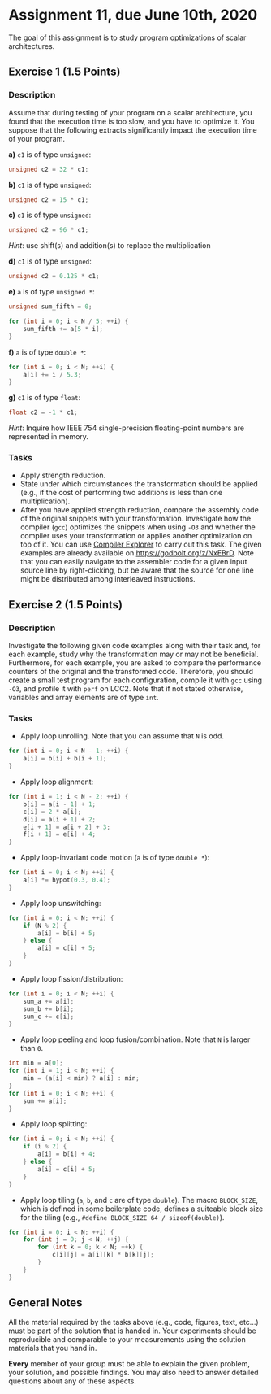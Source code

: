 # Assignment 11, due June 10th, 2020

The goal of this assignment is to study program optimizations of scalar architectures.


## Exercise 1 (1.5 Points)    

### Description

Assume that during testing of your program on a scalar architecture, you found that the execution time is too slow, and you have to optimize it. You suppose that the following extracts significantly impact the execution time of your program.


**a)** `c1` is of type `unsigned`:
```C
unsigned c2 = 32 * c1;
```

**b)** `c1` is of type `unsigned`:
```C
unsigned c2 = 15 * c1;
```

**c)** `c1` is of type `unsigned`:
```C
unsigned c2 = 96 * c1;
```
_Hint_: use shift(s) and addition(s) to replace the multiplication

**d)** `c1` is of type `unsigned`:
```C
unsigned c2 = 0.125 * c1;
```

**e)** `a` is of type `unsigned *`:
```C
unsigned sum_fifth = 0;

for (int i = 0; i < N / 5; ++i) {
    sum_fifth += a[5 * i];
}
```

**f)** `a` is of type `double *`:
```C
for (int i = 0; i < N; ++i) {
    a[i] += i / 5.3;
}
```

**g)** `c1` is of type `float`:
```C
float c2 = -1 * c1;
```
_Hint_: Inquire how IEEE 754 single-precision floating-point numbers are represented in memory.

### Tasks

- Apply strength reduction.
- State under which circumstances the transformation should be applied (e.g., if the cost of performing two additions is less than one multiplication).
- After you have applied strength reduction, compare the assembly code of the original snippets with your transformation. Investigate how the compiler (`gcc`) optimizes the snippets when using `-O3` and whether the compiler uses your transformation or applies another optimization on top of it. You can use [Compiler Explorer](https://godbolt.org/) to carry out this task. The given examples are already available on https://godbolt.org/z/NxEBrD. Note that you can easily navigate to the assembler code for a given input source line by right-clicking, but be aware that the source for one line might be distributed among interleaved instructions.


## Exercise 2 (1.5 Points)

### Description

Investigate the following given code examples along with their task and, for each example, study why the transformation may or may not be beneficial. 
Furthermore, for each example, you are asked to compare the performance counters of the original and the transformed code. Therefore, you should create a small test program for each configuration, compile it with `gcc` using `-O3`, and profile it with `perf` on LCC2.
Note that if not stated otherwise, variables and array elements are of type `int`.

### Tasks

- Apply loop unrolling. Note that you can assume that `N` is odd.
```C
for (int i = 0; i < N - 1; ++i) {
    a[i] = b[i] + b[i + 1];
}
```

- Apply loop alignment:
```C
for (int i = 1; i < N - 2; ++i) {
    b[i] = a[i - 1] + 1;
    c[i] = 2 * a[i];
    d[i] = a[i + 1] + 2;
    e[i + 1] = a[i + 2] + 3;
    f[i + 1] = e[i] + 4;
}
```

- Apply loop-invariant code motion (`a` is of type `double *`):
```C
for (int i = 0; i < N; ++i) {
    a[i] *= hypot(0.3, 0.4);
}
```

- Apply loop unswitching:
```C
for (int i = 0; i < N; ++i) {
    if (N % 2) {
        a[i] = b[i] + 5;
    } else {
        a[i] = c[i] + 5;
    }
}
```

- Apply loop fission/distribution:
```C
for (int i = 0; i < N; ++i) {
    sum_a += a[i];
    sum_b += b[i];
    sum_c += c[i];
}
```

- Apply loop peeling and loop fusion/combination. Note that `N` is larger than `0`.
```C
int min = a[0];
for (int i = 1; i < N; ++i) {
    min = (a[i] < min) ? a[i] : min;
}
for (int i = 0; i < N; ++i) {
    sum += a[i];
}
```

- Apply loop splitting:
```C
for (int i = 0; i < N; ++i) {
    if (i % 2) {
        a[i] = b[i] + 4;
    } else {
        a[i] = c[i] + 5;
    }
}
```

- Apply loop tiling (`a`, `b`, and `c` are of type `double`). The macro `BLOCK_SIZE`, which is defined in some boilerplate code, defines a suiteable block size for the tiling (e.g., `#define BLOCK_SIZE 64 / sizeof(double)`). 
```C
for (int i = 0; i < N; ++i) {
    for (int j = 0; j < N; ++j) {
        for (int k = 0; k < N; ++k) {
            c[i][j] = a[i][k] * b[k][j];
        }
    }
}
```

## General Notes

All the material required by the tasks above (e.g., code, figures, text, etc...) must be part of the solution that is handed in. Your experiments should be reproducible and comparable to your measurements using the solution materials that you hand in.

**Every** member of your group must be able to explain the given problem, your solution, and possible findings. You may also need to answer detailed questions about any of these aspects.